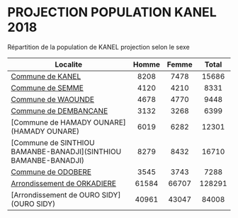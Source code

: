 # PROJECTION POPULATION KANEL 2018
	
Répartition de la population de KANEL projection selon le sexe
	
| Localite  | Homme | Femme | Total |
| --------- |:-----:|:-----:|:-----:|
| [Commune de KANEL](KANEL) | 8208 | 7478 | 15686 |
| [Commune de SEMME](SEMME) | 4120 | 4210 | 8331 |
| [Commune de WAOUNDE](WAOUNDE) | 4678 | 4770 | 9448 |
| [Commune de DEMBANCANE](DEMBANCANE) | 3132 | 3268 | 6399 |
| [Commune de HAMADY OUNARE](HAMADY OUNARE) | 6019 | 6282 | 12301 |
| [Commune de SINTHIOU BAMANBE-BANADJI](SINTHIOU BAMANBE-BANADJI) | 8279 | 8432 | 16710 |
| [Commune de ODOBERE](ODOBERE) | 3545 | 3743 | 7288 |
| [Arrondissement de ORKADIERE](ORKADIERE) | 61584 | 66707 | 128291 |
| [Arrondissement de OURO SIDY](OURO SIDY) | 40961 | 43047 | 84008 |
